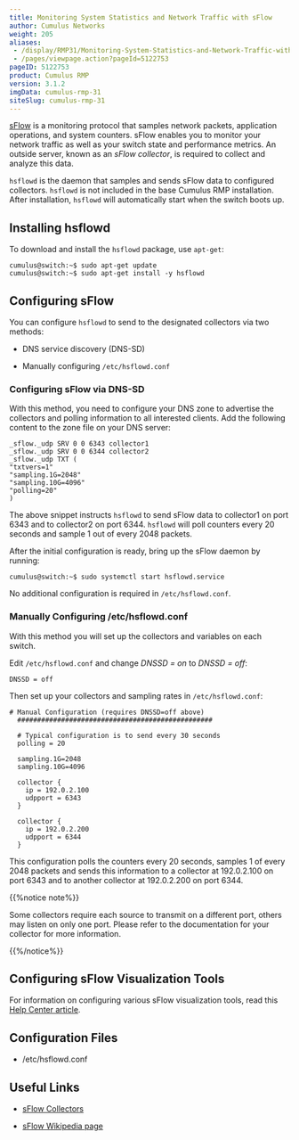 ```yaml
---
title: Monitoring System Statistics and Network Traffic with sFlow
author: Cumulus Networks
weight: 205
aliases:
 - /display/RMP31/Monitoring-System-Statistics-and-Network-Traffic-with-sFlow
 - /pages/viewpage.action?pageId=5122753
pageID: 5122753
product: Cumulus RMP
version: 3.1.2
imgData: cumulus-rmp-31
siteSlug: cumulus-rmp-31
---
```

[sFlow](http://www.sflow.org/index.php) is a monitoring protocol that
samples network packets, application operations, and system counters.
sFlow enables you to monitor your network traffic as well as your switch
state and performance metrics. An outside server, known as an *sFlow
collector*, is required to collect and analyze this data.

`hsflowd` is the daemon that samples and sends sFlow data to configured
collectors. `hsflowd` is not included in the base Cumulus RMP
installation. After installation, `hsflowd` will automatically start
when the switch boots up.

## <span>Installing hsflowd</span>

To download and install the `hsflowd` package, use `apt-get`:

    cumulus@switch:~$ sudo apt-get update
    cumulus@switch:~$ sudo apt-get install -y hsflowd

## <span>Configuring sFlow</span>

You can configure `hsflowd` to send to the designated collectors via two
methods:

  - DNS service discovery (DNS-SD)

  - Manually configuring `/etc/hsflowd.conf`

### <span>Configuring sFlow via DNS-SD</span>

With this method, you need to configure your DNS zone to advertise the
collectors and polling information to all interested clients. Add the
following content to the zone file on your DNS server:

    _sflow._udp SRV 0 0 6343 collector1
    _sflow._udp SRV 0 0 6344 collector2
    _sflow._udp TXT (
    "txtvers=1"
    "sampling.1G=2048"
    "sampling.10G=4096"
    "polling=20"
    )

The above snippet instructs `hsflowd` to send sFlow data to collector1
on port 6343 and to collector2 on port 6344. `hsflowd` will poll
counters every 20 seconds and sample 1 out of every 2048 packets.

After the initial configuration is ready, bring up the sFlow daemon by
running:

    cumulus@switch:~$ sudo systemctl start hsflowd.service

No additional configuration is required in `/etc/hsflowd.conf`.

### <span>Manually Configuring /etc/hsflowd.conf</span>

With this method you will set up the collectors and variables on each
switch.

Edit `/etc/hsflowd.conf` and change *DNSSD = on* to *DNSSD = off*:

    DNSSD = off

Then set up your collectors and sampling rates in `/etc/hsflowd.conf`:

    # Manual Configuration (requires DNSSD=off above)
      #################################################
     
      # Typical configuration is to send every 30 seconds
      polling = 20
     
      sampling.1G=2048
      sampling.10G=4096
     
      collector {
        ip = 192.0.2.100
        udpport = 6343
      }
     
      collector {
        ip = 192.0.2.200
        udpport = 6344
      }

This configuration polls the counters every 20 seconds, samples 1 of
every 2048 packets and sends this information to a collector at
192.0.2.100 on port 6343 and to another collector at 192.0.2.200 on port
6344.

{{%notice note%}}

Some collectors require each source to transmit on a different port,
others may listen on only one port. Please refer to the documentation
for your collector for more information.

{{%/notice%}}

## <span>Configuring sFlow Visualization Tools</span>

For information on configuring various sFlow visualization tools, read
this [Help Center
article](https://support.cumulusnetworks.com/hc/en-us/articles/201787866--WIP-Configuring-and-using-sFlow-visualization-tools).

## <span>Configuration Files</span>

  - /etc/hsflowd.conf

## <span>Useful Links</span>

  - [sFlow Collectors](http://www.sflow.org/products/collectors.php)

  - [sFlow Wikipedia page](http://en.wikipedia.org/wiki/SFlow)

<article id="html-search-results" class="ht-content" style="display: none;">

</article>

<footer id="ht-footer">

</footer>

